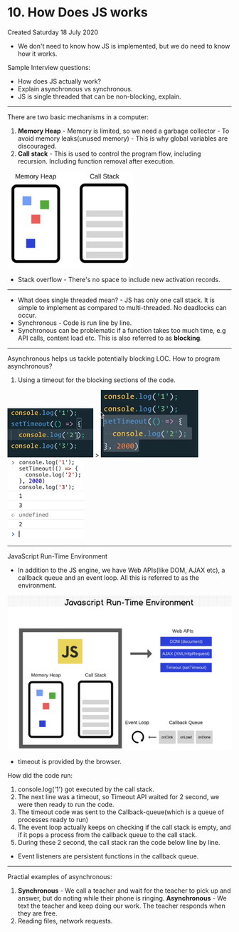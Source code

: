 # 10. How Does JS works
Created Saturday 18 July 2020


* We don't need to know how JS is implemented, but we do need to know how it works.


Sample Interview questions:

* How does JS actually work?
* Explain asynchronous vs synchronous.
* JS is single threaded that can be non-blocking, explain.



*****

There are two basic mechanisms in a computer:

1. **Memory Heap** - Memory is limited, so we need a garbage collector - To avoid memory leaks(unused memory) - This is why global variables are discouraged.
2. **Call stack** - This is used to control the program flow, including recursion. Including function removal after execution.

![](vault/3._JavaScript/3._Advanced_JS/10._How_Does_JS_works/pasted_image.png)

* Stack overflow - There's no space to include new activation records.


*****


* What does single threaded mean? - JS has only one call stack. It is simple to implement as compared to multi-threaded. No deadlocks can occur.
* Synchronous - Code is run line by line. 
* Synchronous can be problematic if a function takes too much time, e.g API calls, content load etc. This is also referred to as **blocking**.


*****

Asynchronous helps us tackle potentially blocking LOC.
How to program asynchronous?

1. Using a timeout for the blocking sections of the code.

![](vault/3._JavaScript/3._Advanced_JS/10._How_Does_JS_works/pasted_image001.png) > ![](vault/3._JavaScript/3._Advanced_JS/10._How_Does_JS_works/pasted_image002.png)![](vault/3._JavaScript/3._Advanced_JS/10._How_Does_JS_works/pasted_image003.png)

*****

JavaScript Run-Time Environment

* In addition to the JS engine, we have Web APIs(like DOM, AJAX etc), a callback queue and an event loop. All this is referred to as the environment.

![](vault/3._JavaScript/3._Advanced_JS/10._How_Does_JS_works/pasted_image004.png)

* timeout is provided by the browser.

How did the code run:

1. console.log('1') got executed by the call stack.
2. The next line was a timeout, so Timeout API waited for 2 second, we were then ready to run the code.
3. The timeout code was sent to the Callback-queue(which is a queue of processes ready to run)
4. The event loop actually keeps on checking if the call stack is empty, and if it pops a process from the callback queue to the call stack.
5. During these 2 second, the call stack ran the code below line by line.



* Event listeners are persistent functions in the callback queue.


*****

Practial examples of asynchronous:

1. **Synchronous** - We call a teacher and wait for the teacher to pick up and answer, but do noting while their phone is ringing. **Asynchronous** - We text the teacher and keep doing our work. The teacher responds when they are free.
2. Reading files, network requests.


